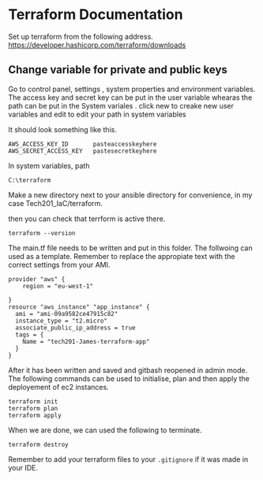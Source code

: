 # Terraform Documentation

Set up terraform from the following address.
https://developer.hashicorp.com/terraform/downloads

## Change variable for private and public keys

Go to control panel, settings , system properties and environment variables. The access key and secret key can be put in the user variable whearas the path can be put in the System variales . click new to creake new user variables and edit to edit your path in system variables

It should look something like this.

```
AWS_ACCESS_KEY_ID       pasteaccesskeyhere
AWS_SECRET_ACCESS_KEY   pastesecretkeyhere
```

In system variables, path
```
C:\terraform
```

Make a new directory next to your ansible directory for convenience, in my case Tech201_IaC/terraform.

then you can check that terrform is active there.
```
terraform --version
```
The main.tf file needs to be written and put in this folder. The follwoing can used as a template. Remember to replace the appropiate text with the correct settings from your AMI.

```
provider "aws" {
    region = "eu-west-1"

}
resource "aws_instance" "app_instance" {
  ami = "ami-09a9582ce47915c82"
  instance_type = "t2.micro"
  associate_public_ip_address = true
  tags = {
    Name = "tech201-James-terraform-app"
  }
}
```

After it has been written and saved and gitbash reopened in admin mode. The following commands can be used to initialise,  plan and then apply the deployement of ec2 instances.

```
terraform init
terraform plan
terraform apply
```
When we are done, we can used the following to terminate.
```
terraform destroy
```

Remember to add your terraform files to your `.gitignore` if it was made in your IDE.